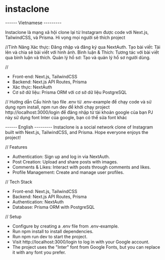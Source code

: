 # instaclone
------ Vietnamese ---------

Instaclone là mạng xã hội clone lại từ Instagram được code với Next.js, TailwindCSS, và Prisma. Hi vọng mọi người sẽ thích project 

//Tính Năng
Xác thực: Đăng nhập và đăng ký qua NextAuth.
Tạo bài viết: Tải lên và chia sẻ bài viết với hình ảnh.
Bình luận & Thích: Tương tác với bài viết qua bình luận và thích.
Quản lý hồ sơ: Tạo và quản lý hồ sơ người dùng.

// 
- Front-end: Next.js, TailwindCSS
- Backend: Next.js API Routes, Prisma
- Xác thực: NextAuth
- Cơ sở dữ liệu: Prisma ORM với cơ sở dữ liệu PostgreSQL

// Hướng dẫn 
Cấu hình tạo file .env từ .env-example để chạy code và sử dụng npm install, npm run dev để khởi chạy project
http://localhost:3000/login để đăng nhập từ tài khoản google của bạn
PJ này sử dụng font Inter của google, bạn có thể sửa font khác

------ English ---------
Instaclone is a social network clone of Instagram built with Next.js, TailwindCSS, and Prisma. Hope everyone enjoys the project!

// Features
- Authentication: Sign up and log in via NextAuth.
- Post Creation: Upload and share posts with images.
- Comments & Likes: Interact with posts through comments and likes.
- Profile Management: Create and manage user profiles.

// Tech Stack
- Front-end: Next.js, TailwindCSS
- Backend: Next.js API Routes, Prisma
- Authentication: NextAuth
- Database: Prisma ORM with PostgreSQL

// Setup 
-  Configure by creating a .env file from .env-example.
-  Run npm install to install dependencies.
-  Run npm run dev to start the project.
-  Visit http://localhost:3000/login to log in with your Google account.
-  The project uses the "Inter" font from Google Fonts, but you can replace it with any font you prefer.
